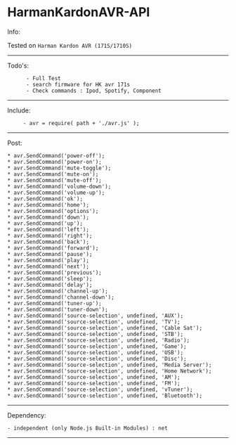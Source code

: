 # HarmanKardonAVR-API

Info:


  Tested on `Harman Kardon AVR (171S/1710S)`

***

Todo's:

          - Full Test
          - search firmware for HK avr 171s
          - Check commands : Ipod, Spotify, Component


***

  Include:

   	     - avr = require( path + './avr.js' );


***

  Post:

    * avr.SendCommand('power-off');
    * avr.SendCommand('power-on');
    * avr.SendCommand('mute-toggle');
    * avr.SendCommand('mute-on');
    * avr.SendCommand('mute-off');
    * avr.SendCommand('volume-down');
    * avr.SendCommand('volume-up');
    * avr.SendCommand('ok');
    * avr.SendCommand('home');
    * avr.SendCommand('options');
    * avr.SendCommand('down');
    * avr.SendCommand('up');
    * avr.SendCommand('left');
    * avr.SendCommand('right');
    * avr.SendCommand('back');
    * avr.SendCommand('forward');
    * avr.SendCommand('pause');
    * avr.SendCommand('play');
    * avr.SendCommand('next');
    * avr.SendCommand('previous');
    * avr.SendCommand('sleep');
    * avr.SendCommand('delay');
    * avr.SendCommand('channel-up');
    * avr.SendCommand('channel-down');
    * avr.SendCommand('tuner-up');
    * avr.SendCommand('tuner-down');
    * avr.SendCommand('source-selection', undefined, 'AUX');
    * avr.SendCommand('source-selection', undefined, 'TV');
    * avr.SendCommand('source-selection', undefined, 'Cable Sat');
    * avr.SendCommand('source-selection', undefined, 'STB');
    * avr.SendCommand('source-selection', undefined, 'Radio');
    * avr.SendCommand('source-selection', undefined, 'Game');
    * avr.SendCommand('source-selection', undefined, 'USB');
    * avr.SendCommand('source-selection', undefined, 'Disc');
    * avr.SendCommand('source-selection', undefined, 'Media Server');
    * avr.SendCommand('source-selection', undefined, 'Home Network');
    * avr.SendCommand('source-selection', undefined, 'AM');
    * avr.SendCommand('source-selection', undefined, 'FM');
    * avr.SendCommand('source-selection', undefined, 'vTuner');
    * avr.SendCommand('source-selection', undefined, 'Bluetooth');

***

  Dependency:
  

    - independent (only Node.js Built-in Modules) : net

***




